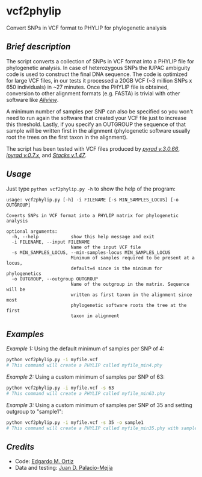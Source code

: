 # vcf2phylip
Convert SNPs in VCF format to PHYLIP for phylogenetic analysis

## _Brief description_
The script converts a collection of SNPs in VCF format into a PHYLIP file for phylogenetic analysis. In case of heterozygous SNPs the IUPAC ambiguity code is used to construct the final DNA sequence. The code is optimized for large VCF files, in our tests it processed a 20GB VCF (~3 million SNPs x 650 individuals) in ~27 minutes. Once the PHYLIP file is obtained, conversion to other alignment formats (e.g. FASTA) is trivial with other software like [_Aliview_](http://ormbunkar.se/aliview/).

A minimum number of samples per SNP can also be specified so you won't need to run again the software that created your VCF file just to increase this threshold. Lastly, if you specify an OUTGROUP the sequence of that sample will be written first in the alignment (phylogenetic software usually root the trees on the first taxon in the alignment).

The script has been tested with VCF files produced by [_pyrad v.3.0.66_](https://github.com/dereneaton/pyrad), [_ipyrad v.0.7.x_](http://ipyrad.readthedocs.io/), and [_Stacks v.1.47_](http://catchenlab.life.illinois.edu/stacks/).

## _Usage_
Just type `python vcf2phylip.py -h` to show the help of the program:

```
usage: vcf2phylip.py [-h] -i FILENAME [-s MIN_SAMPLES_LOCUS] [-o OUTGROUP]

Coverts SNPs in VCF format into a PHYLIP matrix for phylogenetic analysis

optional arguments:
  -h, --help            show this help message and exit
  -i FILENAME, --input FILENAME
                        Name of the input VCF file
  -s MIN_SAMPLES_LOCUS, --min-samples-locus MIN_SAMPLES_LOCUS
                        Minimum of samples required to be present at a locus,
                        default=4 since is the minimum for phylogenetics
  -o OUTGROUP, --outgroup OUTGROUP
                        Name of the outgroup in the matrix. Sequence will be
                        written as first taxon in the alignment since most
                        phylogenetic software roots the tree at the first
                        taxon in alignment
```

## _Examples_
_Example 1:_ Using the default minimum of samples per SNP of 4:
```bash
python vcf2phylip.py -i myfile.vcf
# This command will create a PHYLIP called myfile_min4.phy
```

_Example 2:_ Using a custom minimum of samples per SNP of 63:
```bash
python vcf2phylip.py -i myfile.vcf -s 63
# This command will create a PHYLIP called myfile_min63.phy
```

_Example 3:_ Using a custom minimum of samples per SNP of 35 and setting outgroup to "sample1":
```bash
python vcf2phylip.py -i myfile.vcf -s 35 -o sample1
# This command will create a PHYLIP called myfile_min35.phy with sample1 as the first sequence
```

## _Credits_
- Code: [Edgardo M. Ortiz](mailto:e.ortiz.v@gmail.com)
- Data and testing: [Juan D. Palacio-Mejía](mailto:jdpalacio@gmail.com)
